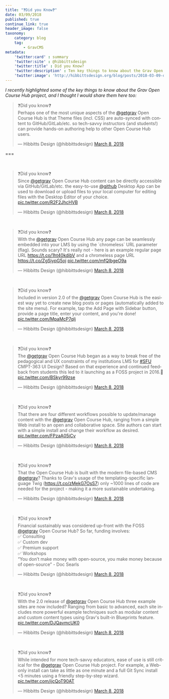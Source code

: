```yaml
---
title: "❓Did you Know❓"
date: 03/09/2018
published: true
continue_link: true
header_image: false
taxonomy:
    category: blog
    tag:
        - GravCMS
metadata:
    'twitter:card' : summary
    'twitter:site' : @hibbittsdesign
    'twitter:title' : Did you Know?
    'twitter:description' : Ten key things to know about the Grav Open Course Hub Project.
    'twitter:image': 'http://hibbittsdesign.org/blog/posts/2018-03-09-did-you-know/screenshot.jpg'
---
```


_I recently highlighted some of the key things to know about the Grav Open Course Hub project, and I thought I would share them here too:_

<blockquote class="twitter-tweet" data-lang="en"><p lang="en" dir="ltr">❓Did you know❓<br>Perhaps one of the most unique aspects of the <a href="https://twitter.com/getgrav?ref_src=twsrc%5Etfw">@getgrav</a> Open Course Hub is that Theme files (incl. CSS) are auto-synced with content to GitHub/GitLab/etc. so tech-savvy instructors (and students!) can provide hands-on authoring help to other Open Course Hub users.</p>&mdash; Hibbitts Design (@hibbittsdesign) <a href="https://twitter.com/hibbittsdesign/status/971801801472196608?ref_src=twsrc%5Etfw">March 8, 2018</a></blockquote>
<script async src="https://platform.twitter.com/widgets.js" charset="utf-8"></script>

===

<br>
<blockquote class="twitter-tweet" data-lang="en"><p lang="en" dir="ltr">❓Did you know❓<br>Since <a href="https://twitter.com/getgrav?ref_src=twsrc%5Etfw">@getgrav</a> Open Course Hub content can be directly accessible via GitHub/GitLab/etc. the easy-to-use <a href="https://twitter.com/github?ref_src=twsrc%5Etfw">@github</a> Desktop App can be used to download or upload files to your local computer for editing files with the Desktop Editor of your choice. <a href="https://t.co/R2F2JhcHVB">pic.twitter.com/R2F2JhcHVB</a></p>&mdash; Hibbitts Design (@hibbittsdesign) <a href="https://twitter.com/hibbittsdesign/status/971810397039677440?ref_src=twsrc%5Etfw">March 8, 2018</a></blockquote>
<script async src="https://platform.twitter.com/widgets.js" charset="utf-8"></script>
<br>
<blockquote class="twitter-tweet" data-lang="en"><p lang="en" dir="ltr">❓Did you know❓<br>With the <a href="https://twitter.com/getgrav?ref_src=twsrc%5Etfw">@getgrav</a> Open Course Hub any page can be seamlessly embedded into your LMS by using the `chromeless` URL parameter (flag). Sounds scary? It&#39;s really not - here is an example regular page URL <a href="https://t.co/1ht40kdibV">https://t.co/1ht40kdibV</a> and a chromeless page URL <a href="https://t.co/ZgSjypG5oj">https://t.co/ZgSjypG5oj</a> <a href="https://t.co/mfQIbgeO9a">pic.twitter.com/mfQIbgeO9a</a></p>&mdash; Hibbitts Design (@hibbittsdesign) <a href="https://twitter.com/hibbittsdesign/status/971815491898494977?ref_src=twsrc%5Etfw">March 8, 2018</a></blockquote>
<script async src="https://platform.twitter.com/widgets.js" charset="utf-8"></script>
<br>
<blockquote class="twitter-tweet" data-lang="en"><p lang="en" dir="ltr">❓Did you know❓<br>Included in version 2.0 of the <a href="https://twitter.com/getgrav?ref_src=twsrc%5Etfw">@getgrav</a> Open Course Hub is the easiest way yet to create new blog posts or pages (automatically added to the site menu). For example, tap the Add Page with Sidebar button, provide a page title, enter your content, and you&#39;re done! <a href="https://t.co/MpaMcP7qlj">pic.twitter.com/MpaMcP7qlj</a></p>&mdash; Hibbitts Design (@hibbittsdesign) <a href="https://twitter.com/hibbittsdesign/status/971818425331822592?ref_src=twsrc%5Etfw">March 8, 2018</a></blockquote>
<script async src="https://platform.twitter.com/widgets.js" charset="utf-8"></script>
<br>
<blockquote class="twitter-tweet" data-lang="en"><p lang="en" dir="ltr">❓Did you know❓<br>The <a href="https://twitter.com/getgrav?ref_src=twsrc%5Etfw">@getgrav</a> Open Course Hub began as a way to break free of the pedagogical and UX constraints of my institutions LMS for <a href="https://twitter.com/hashtag/SFU?src=hash&amp;ref_src=twsrc%5Etfw">#SFU</a> CMPT-363 UI Design? Based on that experience and continued feedback from students this led to it launching as a FOSS project in 2016.🚀 <a href="https://t.co/BSkyr99zse">pic.twitter.com/BSkyr99zse</a></p>&mdash; Hibbitts Design (@hibbittsdesign) <a href="https://twitter.com/hibbittsdesign/status/971825513420406784?ref_src=twsrc%5Etfw">March 8, 2018</a></blockquote>
<script async src="https://platform.twitter.com/widgets.js" charset="utf-8"></script>
<br>
<blockquote class="twitter-tweet" data-lang="en"><p lang="en" dir="ltr">❓Did you know❓<br>That there are four different workflows possible to update/manage content with the <a href="https://twitter.com/getgrav?ref_src=twsrc%5Etfw">@getgrav</a> Open Course Hub, ranging from a simple Web install to an open and collaborative space. Site authors can start with a simple install and change their workflow as desired. <a href="https://t.co/FPzaA05iCv">pic.twitter.com/FPzaA05iCv</a></p>&mdash; Hibbitts Design (@hibbittsdesign) <a href="https://twitter.com/hibbittsdesign/status/971828473223299073?ref_src=twsrc%5Etfw">March 8, 2018</a></blockquote>
<script async src="https://platform.twitter.com/widgets.js" charset="utf-8"></script>
<br>
<blockquote class="twitter-tweet" data-lang="en"><p lang="en" dir="ltr">❓Did you know❓<br>That the Open Course Hub is built with the modern file-based CMS <a href="https://twitter.com/getgrav?ref_src=twsrc%5Etfw">@getgrav</a>? Thanks to Grav&#39;s usage of the templating-specific language Twig (<a href="https://t.co/zMekG7OsS7">https://t.co/zMekG7OsS7</a>) only ~1000 lines of code are needed for the project - making it a more sustainable undertaking.</p>&mdash; Hibbitts Design (@hibbittsdesign) <a href="https://twitter.com/hibbittsdesign/status/971861245988028416?ref_src=twsrc%5Etfw">March 8, 2018</a></blockquote>
<script async src="https://platform.twitter.com/widgets.js" charset="utf-8"></script>
<br>
<blockquote class="twitter-tweet" data-lang="en"><p lang="en" dir="ltr">❓Did you know❓<br>Financial sustainably was considered up-front with the FOSS <a href="https://twitter.com/getgrav?ref_src=twsrc%5Etfw">@getgrav</a> Open Course Hub? So far, funding involves:<br>✅ Consulting<br>✅ Custom dev<br>✅ Premium support<br>✅ Workshops<br>“You don’t make money with open-source, you make money because of open-source” - Doc Searls</p>&mdash; Hibbitts Design (@hibbittsdesign) <a href="https://twitter.com/hibbittsdesign/status/971864391019773952?ref_src=twsrc%5Etfw">March 8, 2018</a></blockquote>
<script async src="https://platform.twitter.com/widgets.js" charset="utf-8"></script>
<br>
<blockquote class="twitter-tweet" data-lang="en"><p lang="en" dir="ltr">❓Did you know❓<br>With the 2.0 release of <a href="https://twitter.com/getgrav?ref_src=twsrc%5Etfw">@getgrav</a> Open Course Hub three example sites are now included? Ranging from basic to advanced, each site includes more powerful example techniques such as modular content and custom content types using Grav&#39;s built-in Blueprints feature. <a href="https://t.co/DJQavmcUK0">pic.twitter.com/DJQavmcUK0</a></p>&mdash; Hibbitts Design (@hibbittsdesign) <a href="https://twitter.com/hibbittsdesign/status/971868585462185984?ref_src=twsrc%5Etfw">March 8, 2018</a></blockquote>
<script async src="https://platform.twitter.com/widgets.js" charset="utf-8"></script>
<br>
<blockquote class="twitter-tweet" data-lang="en"><p lang="en" dir="ltr">❓Did you know❓<br>While intended for more tech-savvy educators, ease of use is still critical for the <a href="https://twitter.com/getgrav?ref_src=twsrc%5Etfw">@getgrav</a> Open Course Hub project. For example, a Web-only install can take as little as one minute and a full Git Sync install &lt;5 minutes using a friendly step-by-step wizard. <a href="https://t.co/ijcQoT90AT">pic.twitter.com/ijcQoT90AT</a></p>&mdash; Hibbitts Design (@hibbittsdesign) <a href="https://twitter.com/hibbittsdesign/status/971884699185430528?ref_src=twsrc%5Etfw">March 8, 2018</a></blockquote>
<script async src="https://platform.twitter.com/widgets.js" charset="utf-8"></script>
